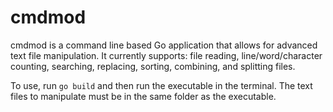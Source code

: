 # cmdmod
cmdmod is a command line based Go application that allows for advanced text file manipulation.
It currently supports: file reading, line/word/character counting, searching, replacing, sorting, combining, and splitting files.

To use, run ```go build``` and then run the executable in the terminal. The text files to manipulate must be in the same folder as the executable.
